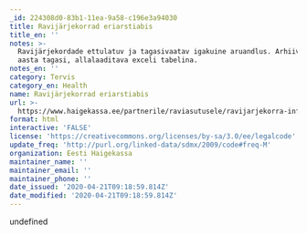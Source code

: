 ```yaml
---
_id: 224308d0-83b1-11ea-9a58-c196e3a94030
title: Ravijärjekorrad eriarstiabis
title_en: ''
notes: >-
  Ravijärjekordade ettulatuv ja tagasivaatav igakuine aruandlus. Arhiiv kuni 1
  aasta tagasi, allalaaditava exceli tabelina.
notes_en: ''
category: Tervis
category_en: Health
name: Ravijärjekorrad eriarstiabis
url: >-
  https://www.haigekassa.ee/partnerile/raviasutusele/ravijarjekorra-info-partnerile
format: html
interactive: 'FALSE'
license: 'https://creativecommons.org/licenses/by-sa/3.0/ee/legalcode'
update_freq: 'http://purl.org/linked-data/sdmx/2009/code#freq-M'
organization: Eesti Haigekassa
maintainer_name: ''
maintainer_email: ''
maintainer_phone: ''
date_issued: '2020-04-21T09:18:59.814Z'
date_modified: '2020-04-21T09:18:59.814Z'
---
```

undefined
